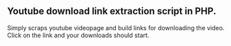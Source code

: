 <h2>Youtube download link extraction script in PHP.</h2>
Simply scraps youtube videopage and build links for downloading the video. Click on the link and your downloads should start.
